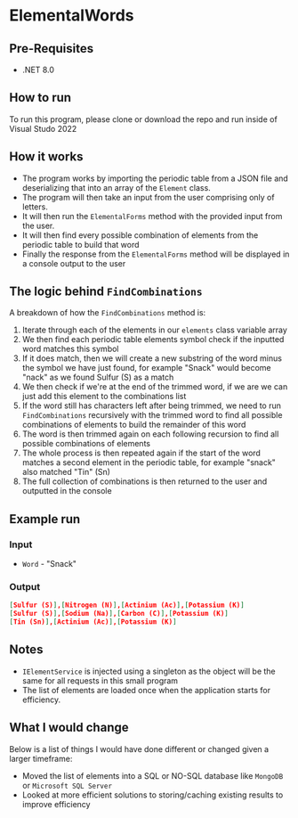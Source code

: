 # ElementalWords

## Pre-Requisites
* .NET 8.0

## How to run
To run this program, please clone or download the repo and run inside of Visual Studo 2022

## How it works

- The program works by importing the periodic table from a JSON file and deserializing that into an 
array of the `Element` class. 
- The program will then take an input from the user comprising only of letters. 
- It will then run the `ElementalForms` method with the provided input from the user.
- It will then find every possible combination of elements from the periodic table to build that word
- Finally the response from the `ElementalForms` method will be displayed in a console output to the user

## The logic behind `FindCombinations`

A breakdown of how the `FindCombinations` method is:
1. Iterate through each of the elements in our `elements` class variable array
2. We then find each periodic table elements symbol check if the inputted word matches this symbol
3. If it does match, then we will create a new substring of the word minus the symbol we have just found, for example "Snack" would become "nack" as we found Sulfur (S) as a match
4. We then check if we're at the end of the trimmed word, if we are we can just add this element to the combinations list
5. If the word still has characters left after being trimmed, we need to run `FindCombinations` recursively with the trimmed word to find all possible combinations of elements to build the remainder of this word
6. The word is then trimmed again on each following recursion to find all possible combinations of elements
7. The whole process is then repeated again if the start of the word matches a second element in the periodic table, for example "snack" also matched "Tin" (Sn)
8. The full collection of combinations is then returned to the user and outputted in the console

## Example run
### Input
- `Word` - "Snack"

### Output
```json
[Sulfur (S)],[Nitrogen (N)],[Actinium (Ac)],[Potassium (K)]
[Sulfur (S)],[Sodium (Na)],[Carbon (C)],[Potassium (K)]
[Tin (Sn)],[Actinium (Ac)],[Potassium (K)]
```


## Notes
- `IElementService` is injected using a singleton as the object will be the same for all requests in this small program
- The list of elements are loaded once when the application starts for efficiency.

## What I would change
Below is a list of things I would have done different or changed given a larger timeframe:
- Moved the list of elements into a SQL or NO-SQL database like `MongoDB` or `Microsoft SQL Server`
- Looked at more efficient solutions to storing/caching existing results to improve efficiency